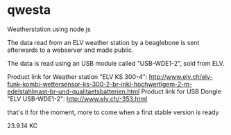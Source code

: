 qwesta
======

Weatherstation using node.js

The data read from an ELV weather station by a beaglebone is sent afterwards to a webserver and made public.

The data is read using an USB module called "USB-WDE1-2", sold from ELV.

Product link for Weather station "ELV KS 300-4": http://www.elv.ch/elv-funk-kombi-wettersensor-ks-300-2-br-inkl-hochwertigem-2-m-edelstahlmast-br-und-qualitaetsbatterien.html
Product link for USB Dongle "ELV USB-WDE1-2": http://www.elv.ch/-353.html

that's it for the moment, more to come when a first stable version is ready

23.9.14 KC
